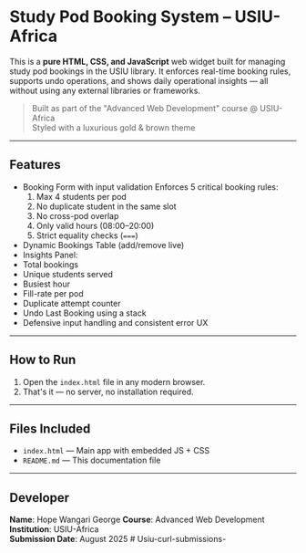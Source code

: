 # Study Pod Booking System – USIU-Africa

This is a **pure HTML, CSS, and JavaScript** web widget built for managing study pod bookings in the USIU library. It enforces real-time booking rules, supports undo operations, and shows daily operational insights — all without using any external libraries or frameworks.

> Built as part of the "Advanced Web Development" course @ USIU-Africa  
> Styled with a luxurious gold & brown theme

---

##  Features

- Booking Form with input validation
 Enforces 5 critical booking rules:
  1. Max 4 students per pod
  2. No duplicate student in the same slot
  3. No cross-pod overlap
  4. Only valid hours (08:00–20:00)
  5. Strict equality checks (`===`)
-  Dynamic Bookings Table (add/remove live)
-  Insights Panel:
  - Total bookings
  - Unique students served
  - Busiest hour
  - Fill-rate per pod
  - Duplicate attempt counter
- Undo Last Booking using a stack
-  Defensive input handling and consistent error UX

---

##  How to Run

1. Open the `index.html` file in any modern browser.
2. That's it — no server, no installation required.

---

## Files Included

- `index.html` — Main app with embedded JS + CSS
- `README.md` — This documentation file

---

##  Developer

**Name**:  Hope Wangari George
**Course**: Advanced Web Development  
**Institution**: USIU-Africa  
**Submission Date**: August 2025
#   U s i u - c u r l - s u b m i s s i o n s - 
 
 

